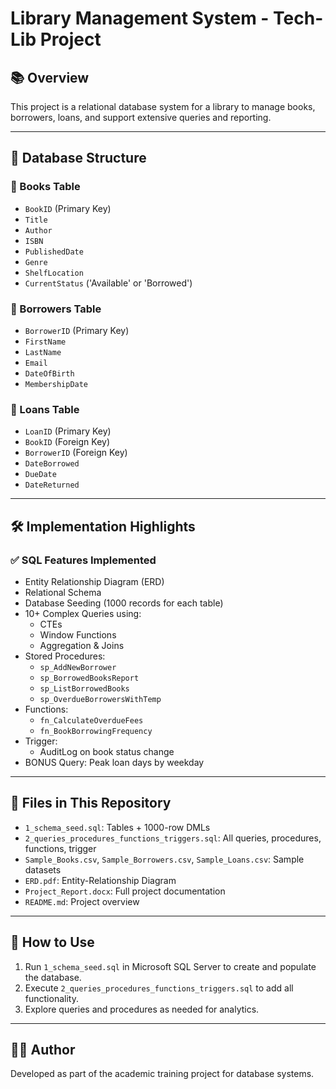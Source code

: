 
# Library Management System - Tech-Lib Project

## 📚 Overview

This project is a relational database system for a library to manage books, borrowers, loans, and support extensive queries and reporting.

---

## 🧱 Database Structure

### 📘 Books Table
- `BookID` (Primary Key)
- `Title`
- `Author`
- `ISBN`
- `PublishedDate`
- `Genre`
- `ShelfLocation`
- `CurrentStatus` ('Available' or 'Borrowed')

### 👤 Borrowers Table
- `BorrowerID` (Primary Key)
- `FirstName`
- `LastName`
- `Email`
- `DateOfBirth`
- `MembershipDate`

### 📄 Loans Table
- `LoanID` (Primary Key)
- `BookID` (Foreign Key)
- `BorrowerID` (Foreign Key)
- `DateBorrowed`
- `DueDate`
- `DateReturned`

---

## 🛠️ Implementation Highlights

### ✅ SQL Features Implemented
- Entity Relationship Diagram (ERD)
- Relational Schema
- Database Seeding (1000 records for each table)
- 10+ Complex Queries using:
  - CTEs
  - Window Functions
  - Aggregation & Joins
- Stored Procedures:
  - `sp_AddNewBorrower`
  - `sp_BorrowedBooksReport`
  - `sp_ListBorrowedBooks`
  - `sp_OverdueBorrowersWithTemp`
- Functions:
  - `fn_CalculateOverdueFees`
  - `fn_BookBorrowingFrequency`
- Trigger:
  - AuditLog on book status change
- BONUS Query: Peak loan days by weekday

---

## 📂 Files in This Repository

- `1_schema_seed.sql`: Tables + 1000-row DMLs
- `2_queries_procedures_functions_triggers.sql`: All queries, procedures, functions, trigger
- `Sample_Books.csv`, `Sample_Borrowers.csv`, `Sample_Loans.csv`: Sample datasets
- `ERD.pdf`: Entity-Relationship Diagram
- `Project_Report.docx`: Full project documentation
- `README.md`: Project overview

---

## 🚀 How to Use

1. Run `1_schema_seed.sql` in Microsoft SQL Server to create and populate the database.
2. Execute `2_queries_procedures_functions_triggers.sql` to add all functionality.
3. Explore queries and procedures as needed for analytics.

---

## 👨‍💻 Author

Developed as part of the academic training project for database systems.
